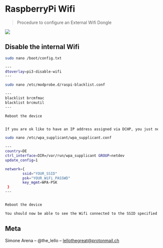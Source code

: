 # RaspberryPi Wifi
> Procedure to configure an External Wifi Dongle

![](header.png)

## Disable the internal Wifi

```sh
sudo nano /boot/config.txt

---
dtoverlay=pi3-disable-wifi
---

sudo nano /etc/modprobe.d/raspi-blacklist.conf

---
blacklist brcmfmac
blacklist brcmutil
---

Reboot the device

```

```sh

If you are ok like to have an IP address assigned via DCHP, you just need to edit the following

sudo nano /etc/wpa_supplicant/wpa_supplicant.conf

---
country=DE
ctrl_interface=DIR=/var/run/wpa_supplicant GROUP=netdev
update_config=1

network={
        ssid="YOUR_SSID"
        psk="YOUR_WiFi_PASSWD"
        key_mgmt=WPA-PSK
 }
---


Reboot the device
```

```sh
You should now be able to see the Wifi connected to the SSID specified 
```


## Meta

Simone Arena – @the_lello – lellothegreat@protonmail.ch
